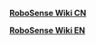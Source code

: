 **[RoboSense Wiki CN](https://rs-wiki-cn.readthedocs.io/zh-cn/latest/)**  

**[RoboSense Wiki EN](https://rs-wiki-en.readthedocs.io/en/latest/)**  
